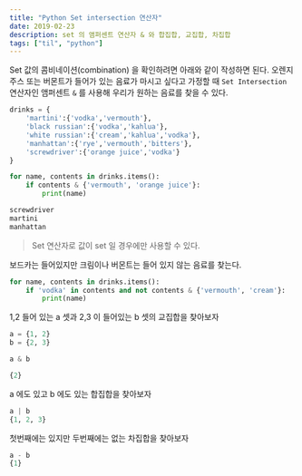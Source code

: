 ```yaml
---
title: "Python Set intersection 연산자"
date: 2019-02-23
description: set 의 앰퍼센트 연산자 & 와 합집합, 교집합, 차집합
tags: ["til", "python"]
---
```


Set 값의 콤비네이션(combination) 을 확인하려면 아래와 같이 작성하면 된다. 오렌지 주스 또는 버몬트가 들어가 있는 음료가 마시고 싶다고 가정할 때 `Set Intersection` 연산자인 앰퍼센트 `&` 를 사용해 우리가 원하는 음료를 찾을 수 있다.

```python
drinks = {
    'martini':{'vodka','vermouth'},
    'black russian':{'vodka','kahlua'},
    'white russian':{'cream','kahlua','vodka'},
    'manhattan':{'rye','vermouth','bitters'},
    'screwdriver':{'orange juice','vodka'}
}

for name, contents in drinks.items():
    if contents & {'vermouth', 'orange juice'}:
        print(name)

screwdriver
martini
manhattan
```

> Set 연산자로 값이 set 일 경우에만 사용할 수 있다.

보드카는 들어있지만 크림이나 버몬트는 들어 있지 않는 음료를 찾는다.

```python
for name, contents in drinks.items():
    if 'vodka' in contents and not contents & {'vermouth', 'cream'}:
        print(name)
```

1,2 들어 있는 a 셋과 2,3 이 들어있는 b 셋의 교집합을 찾아보자

```python
a = {1, 2}
b = {2, 3}

a & b

{2}
```

a 에도 있고 b 에도 있는 합집합을 찾아보자

```python
a | b
{1, 2, 3}
```

첫번째에는 있지만 두번째에는 없는 차집합을 찾아보자

```python
a - b
{1}
```
